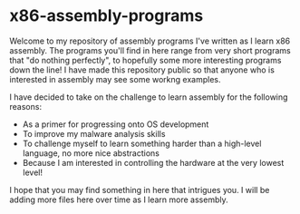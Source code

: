 # x86-assembly-programs
Welcome to my repository of assembly programs I've written as I learn x86 assembly. The programs you'll find in here range from very short programs that "do nothing perfectly", to hopefully some more interesting programs down the line! I have made this repository public so that anyone who is interested in assembly may see some workng examples.

I have decided to take on the challenge to learn assembly for the following reasons:
- As a primer for progressing onto OS development
- To improve my malware analysis skills
- To challenge myself to learn something harder than a high-level language, no more nice abstractions
- Because I am interested in controlling the hardware at the very lowest level!

I hope that you may find something in here that intrigues you. I will be adding more files here over time as I learn more assembly.
